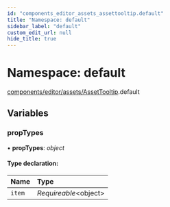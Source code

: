 ```yaml
---
id: "components_editor_assets_assettooltip.default"
title: "Namespace: default"
sidebar_label: "default"
custom_edit_url: null
hide_title: true
---
```


# Namespace: default

[components/editor/assets/AssetTooltip](components_editor_assets_assettooltip.md).default

## Variables

### propTypes

• **propTypes**: *object*

#### Type declaration:

Name | Type |
:------ | :------ |
`item` | *Requireable*<object\> |

